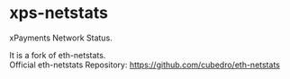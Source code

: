 # xps-netstats
xPayments Network Status.

It is a fork of eth-netstats.<br>
Official eth-netstats Repository: https://github.com/cubedro/eth-netstats<br>
